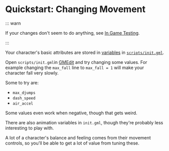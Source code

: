 # Quickstart: Changing Movement

::: warn

If your changes don't seem to do anything, see [In Game Testing](in_game_testing.md).

:::

Your character's basic attributes are stored
in [variables](/workshop_guide/programming/learning_path/variables.md)
in [`scripts/init.gml`](/workshop_guide/programming/reference/scripts/init_and_attack_scripts.md#init-gml).

Open `scripts/init.gml`in [GMEdit](software_setup.md#opening-your-project-with-gmedit) and try changing some values. For
example changing the `max_fall` line to `max_fall = 1` will make your character fall very slowly.

Some to try are:

- `max_djumps`
- `dash_speed`
- `air_accel`

Some values even work when negative, though that gets weird.

There are also animation variables in `init.gml`, though they're probably less interesting to play with.

A lot of a character's balance and feeling comes from their movement controls, so you'll be able to get a lot of value
from tuning these. 